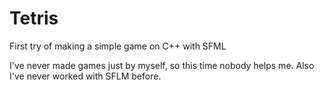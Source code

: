 # Tetris
First try of making a simple game on C++ with SFML

I've never made games just by myself, so this time nobody helps me. Also I've never worked with SFLM before.
